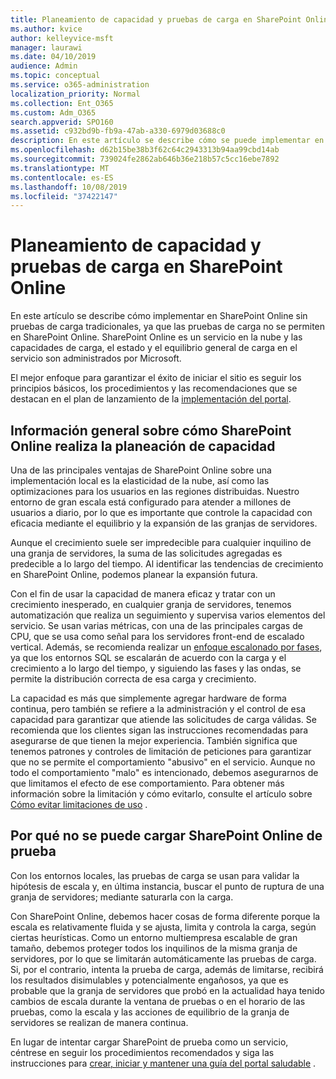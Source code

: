 ```yaml
---
title: Planeamiento de capacidad y pruebas de carga en SharePoint Online
ms.author: kvice
author: kelleyvice-msft
manager: laurawi
ms.date: 04/10/2019
audience: Admin
ms.topic: conceptual
ms.service: o365-administration
localization_priority: Normal
ms.collection: Ent_O365
ms.custom: Adm_O365
search.appverid: SPO160
ms.assetid: c932bd9b-fb9a-47ab-a330-6979d03688c0
description: En este artículo se describe cómo se puede implementar en SharePoint Online sin realizar pruebas de carga tradicionales, ya que no está permitido.
ms.openlocfilehash: d62b15be38b3f62c64c2943313b94aa99cbd14ab
ms.sourcegitcommit: 739024fe2862ab646b36e218b57c5cc16ebe7892
ms.translationtype: MT
ms.contentlocale: es-ES
ms.lasthandoff: 10/08/2019
ms.locfileid: "37422147"
---
```

# <a name="capacity-planning-and-load-testing-sharepoint-online"></a>Planeamiento de capacidad y pruebas de carga en SharePoint Online
En este artículo se describe cómo implementar en SharePoint Online sin pruebas de carga tradicionales, ya que las pruebas de carga no se permiten en SharePoint Online. SharePoint Online es un servicio en la nube y las capacidades de carga, el estado y el equilibrio general de carga en el servicio son administrados por Microsoft.
  
El mejor enfoque para garantizar el éxito de iniciar el sitio es seguir los principios básicos, los procedimientos y las recomendaciones que se destacan en el plan de lanzamiento de la [implementación del portal](https://docs.microsoft.com/office365/enterprise/planportallaunchroll-out).

## <a name="overview-of-how-sharepoint-online-performs-capacity-planning"></a>Información general sobre cómo SharePoint Online realiza la planeación de capacidad 
Una de las principales ventajas de SharePoint Online sobre una implementación local es la elasticidad de la nube, así como las optimizaciones para los usuarios en las regiones distribuidas. Nuestro entorno de gran escala está configurado para atender a millones de usuarios a diario, por lo que es importante que controle la capacidad con eficacia mediante el equilibrio y la expansión de las granjas de servidores.
  
Aunque el crecimiento suele ser impredecible para cualquier inquilino de una granja de servidores, la suma de las solicitudes agregadas es predecible a lo largo del tiempo. Al identificar las tendencias de crecimiento en SharePoint Online, podemos planear la expansión futura.
  
Con el fin de usar la capacidad de manera eficaz y tratar con un crecimiento inesperado, en cualquier granja de servidores, tenemos automatización que realiza un seguimiento y supervisa varios elementos del servicio. Se usan varias métricas, con una de las principales cargas de CPU, que se usa como señal para los servidores front-end de escalado vertical. Además, se recomienda realizar un [enfoque escalonado por fases](https://docs.microsoft.com/office365/enterprise/planportallaunchroll-out), ya que los entornos SQL se escalarán de acuerdo con la carga y el crecimiento a lo largo del tiempo, y siguiendo las fases y las ondas, se permite la distribución correcta de esa carga y crecimiento. 

La capacidad es más que simplemente agregar hardware de forma continua, pero también se refiere a la administración y el control de esa capacidad para garantizar que atiende las solicitudes de carga válidas. Se recomienda que los clientes sigan las instrucciones recomendadas para asegurarse de que tienen la mejor experiencia. También significa que tenemos patrones y controles de limitación de peticiones para garantizar que no se permite el comportamiento "abusivo" en el servicio. Aunque no todo el comportamiento "malo" es intencionado, debemos asegurarnos de que limitamos el efecto de ese comportamiento. Para obtener más información sobre la limitación y cómo evitarlo, consulte el artículo sobre [Cómo evitar limitaciones de uso](https://docs.microsoft.com/sharepoint/dev/general-development/how-to-avoid-getting-throttled-or-blocked-in-sharepoint-online) .

## <a name="why-you-cannot-load-test-sharepoint-online"></a>Por qué no se puede cargar SharePoint Online de prueba
Con los entornos locales, las pruebas de carga se usan para validar la hipótesis de escala y, en última instancia, buscar el punto de ruptura de una granja de servidores; mediante saturarla con la carga. 

Con SharePoint Online, debemos hacer cosas de forma diferente porque la escala es relativamente fluida y se ajusta, limita y controla la carga, según ciertas heurísticas. Como un entorno multiempresa escalable de gran tamaño, debemos proteger todos los inquilinos de la misma granja de servidores, por lo que se limitarán automáticamente las pruebas de carga. Si, por el contrario, intenta la prueba de carga, además de limitarse, recibirá los resultados disimulables y potencialmente engañosos, ya que es probable que la granja de servidores que probó en la actualidad haya tenido cambios de escala durante la ventana de pruebas o en el horario de las pruebas, como la escala y las acciones de equilibrio de la granja de servidores se realizan de manera continua.

En lugar de intentar cargar SharePoint de prueba como un servicio, céntrese en seguir los procedimientos recomendados y siga las instrucciones para [crear, iniciar y mantener una guía del portal saludable](https://go.microsoft.com/fwlink/?linkid=2105838) .
